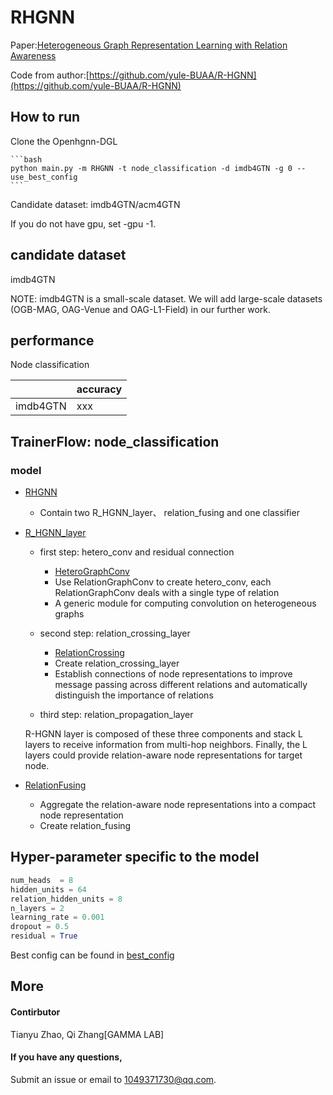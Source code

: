 # RHGNN

Paper:[Heterogeneous Graph Representation Learning with Relation Awareness](https://arxiv.org/abs/2105.11122)

Code from author:[https://github.com/yule-BUAA/R-HGNN](https://github.com/yule-BUAA/R-HGNN)

## How to run

Clone the Openhgnn-DGL

    ```bash
    python main.py -m RHGNN -t node_classification -d imdb4GTN -g 0 --use_best_config
    ```

Candidate dataset: imdb4GTN/acm4GTN

If you do not have gpu, set -gpu -1.

## candidate dataset

imdb4GTN

NOTE: imdb4GTN is a small-scale dataset. We will add large-scale datasets (OGB-MAG, OAG-Venue and OAG-L1-Field) in our further work.


## performance

Node classification

| |accuracy|
|----|----|
|imdb4GTN|xxx|


## TrainerFlow: node_classification

### model

  
- [RHGNN](../../utils/utils.py)
    - Contain two R_HGNN_layer、 relation_fusing and one classifier  

- [R_HGNN_layer](../../models/RHGNN.py)
  - first step: hetero_conv and residual connection
    - [HeteroGraphConv](../../models/RHGNN.py)
    - Use RelationGraphConv to create hetero_conv, each RelationGraphConv deals with a single type of relation
    - A generic module for computing convolution on heterogeneous graphs
  
  - second step: relation_crossing_layer
    - [RelationCrossing](../../models/RHGNN.py)
    - Create relation_crossing_layer
    - Establish connections of node representations to improve message passing across different relations and automatically distinguish the importance of relations
  
  - third step: relation_propagation_layer
  
  R-HGNN layer is composed of these three components and stack L layers to receive information from multi-hop neighbors. Finally, the L layers could provide relation-aware node representations for target node.

- [RelationFusing](../../models/RHGNN.py)
  - Aggregate the relation-aware node representations into a compact node representation
  - Create relation_fusing
  

## Hyper-parameter specific to the model

```python
num_heads  = 8            
hidden_units = 64
relation_hidden_units = 8
n_layers = 2
learning_rate = 0.001
dropout = 0.5
residual = True

```

Best config can be found in [best_config](../../utils/best_config.py)

## More

#### Contirbutor

Tianyu Zhao, Qi Zhang[GAMMA LAB]

#### If you have any questions,

Submit an issue or email to [1049371730@qq.com](mailto:1049371730@qq.com).
